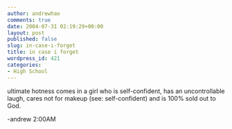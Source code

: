 ```yaml
---
author: andrewhao
comments: true
date: 2004-07-31 02:19:29+00:00
layout: post
published: false
slug: in-case-i-forget
title: in case i forget
wordpress_id: 421
categories:
- High School
---
```


ultimate hotness comes in a girl who is self-confident, has an uncontrollable laugh, cares not for makeup (see: self-confident) and is 100% sold out to God.

-andrew
2:00AM
